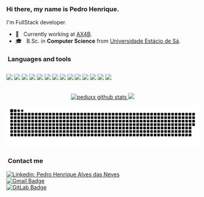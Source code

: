 ### Hi there, my name is Pedro Henrique.

I'm FullStack developer.

- 🔭 &nbsp; Currently working at <a href="https://ax4b.com/">AX4B</a>.
- 🎓 &nbsp; B.Sc. in **Computer Science** from <a href="https://estacio.br/">Universidade Estácio de Sá</a>.

<h3>&nbsp;Languages and tools</h3>

<img height="28" src="https://img.shields.io/badge/C%23-239120?style=for-the-badge&logo=c-sharp&logoColor=white"/>  <img height="28" src="https://img.shields.io/badge/.NET-512BD4?style=for-the-badge&logo=dotnet&logoColor=white"/>  <img height="28" src="https://img.shields.io/badge/MySQL-00000F?style=for-the-badge&logo=mysql&logoColor=white"/>  <img height="28" src="https://img.shields.io/badge/PostgreSQL-316192?style=for-the-badge&logo=postgresql&logoColor=white"/>  <img height="28" src="https://img.shields.io/badge/Docker-2CA5E0?style=for-the-badge&logo=docker&logoColor=white"/> <img height="28" src="https://img.shields.io/badge/Yarn-2C8EBB?style=for-the-badge&logo=yarn&logoColor=white"/> <img height="28" src="https://img.shields.io/badge/Node.js-339933?style=for-the-badge&logo=nodedotjs&logoColor=white"/> <img height="28" src="https://img.shields.io/badge/TypeScript-007ACC?style=for-the-badge&logo=typescript&logoColor=white"/> <img height="28" src="https://img.shields.io/badge/React-20232A?style=for-the-badge&logo=react&logoColor=61DAFB"/> <img height="28" src="https://img.shields.io/badge/AWS-%23FF9900.svg?style=for-the-badge&logo=amazon-aws&logoColor=white"/> <img height="28" src="https://img.shields.io/badge/azure-%230072C6.svg?style=for-the-badge&logo=microsoftazure&logoColor=white"/> <img height="28" src="https://img.shields.io/badge/AWS-%23FF9900.svg?style=for-the-badge&logo=amazon-aws&logoColor=white"/> <img height="28" src="https://img.shields.io/badge/github-%23121011.svg?style=for-the-badge&logo=github&logoColor=white"/> <img height="28"><img height="28" src="https://img.shields.io/badge/Python-3776AB?style=for-the-badge&logo=python&logoColor=white"/> <img height="28">


<br/>

<div align="center" >
  <a href="https://github.com/Peduxx/">
    <img height="150em" src="https://github-readme-stats-sigma-five.vercel.app/api?username=peduxx&theme=radical" alt="peduxx github stats"/>
    <img height="150em" src="https://github-readme-stats-sigma-five.vercel.app/api/top-langs/?username=peduxx&hide=html&layout=compact&theme=radical" />
  </a>
</div>

<div align="center">
  
  ![Snake animation](https://github.com/Peduxx/Peduxx/blob/output/github-contribution-grid-snake-dark.svg)
  
</div>

<h3> &nbsp;Contact me </h3>

[![Linkedin: Pedro Henrique Alves das Neves](https://img.shields.io/badge/LinkedIn-0077B5?style=for-the-badge&logo=linkedin&logoColor=white)](https://www.linkedin.com/in/pedro-henrique-alves-das-neves/)
<br/>
[![Gmail Badge](https://img.shields.io/badge/Gmail-D14836?style=for-the-badge&logo=gmail&logoColor=white)](mailto:phalves944@gmail.com)
<br/>
[![GitLab Badge](https://img.shields.io/badge/GitLab-330F63?style=for-the-badge&logo=gitlab&logoColor=white)](https://gitlab.com/Peduxx)
